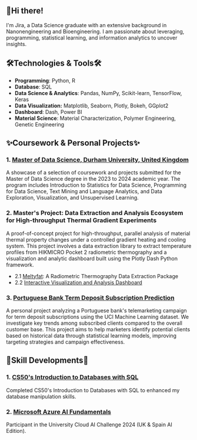 ## 👋Hi there! 
I'm Jira, a Data Science graduate with an extensive background in Nanonengineering and Bioengineering.
I am passionate about leveraging, programming, statistical learning, and information analytics to uncover insights.

## 🛠Technologies & Tools🛠 
- **Programming**: Python, R
- **Database**: SQL
- **Data Science & Analytics**: Pandas, NumPy, Scikit-learn, TensorFlow, Keras
- **Data Visualization:** Matplotlib, Seaborn, Plotly, Bokeh, GGplot2
- **Dashboard**: Dash, Power BI
- **Material Science**: Material Characterization, Polymer Engineering, Genetic Engineering

## ✨Coursework & Personal Projects✨
### 1. [Master of Data Science, Durham University, United Kingdom](https://github.com/JiraLeelas/Durham-Data-Science)
A showcase of a selection of coursework and projects submitted for the Master of Data Science degree in the 2023 to 2024 academic year. 
The program includes Introduction to Statistics for Data Science, Programming for Data Science, Text Mining and Language Analytics, and Data Exploration, Visualization, and Unsupervised Learning.

### 2. Master's Project: Data Extraction and Analysis Ecosystem for High-throughput Thermal Gradient Experiments
A proof-of-concept project for high-throughput, parallel analysis of material thermal property changes under a controlled gradient heating and cooling system. This project involves a data extraction library to extract temperature profiles from HIKMICRO Pocket 2 radiometric thermography and a visualization and analytic dashboard built using the Plotly Dash Python framework. 
- 2.1 [Meltyfat](https://github.com/JiraLeelas/meltyfat): A Radiometric Thermography Data Extraction Package
- 2.2 [Interactive Visualization and Analysis Dashboard](https://github.com/JiraLeelas/hik-thermo-dashboard)

### 3. [Portuguese Bank Term Deposit Subscription Prediction](https://github.com/JiraLeelas/Bank-Term-Deposit-Prediction)
A personal project analyzing a Portuguese bank's telemarketing campaign for term deposit subscriptions using the UCI Machine Learning dataset. 
We investigate key trends among subscribed clients compared to the overall customer base. 
This project aims to help marketers identify potential clients based on historical data through statistical learning models, improving targeting strategies and campaign effectiveness.

## 🌱Skill Developments🌱
### 1. [CS50's Introduction to Databases with SQL](https://github.com/JiraLeelas/CS50-SQL)
Completed CS50's Introduction to Databases with SQL to enhanced my database manipulation skills.

### 2. [Microsoft Azure AI Fundamentals](https://www.credly.com/badges/07f3e856-79d1-4e71-9bea-e4720f133d42/linked_in_profile)
Participant in the University Cloud AI Challenge 2024 (UK & Spain AI Edition).



<!--
**JiraLeelas/JiraLeelas** is a ✨ _special_ ✨ repository because its `README.md` (this file) appears on your GitHub profile.

Here are some ideas to get you started:

- 🔭 I’m currently working on ...
- 🌱 I’m currently learning ...
- 👯 I’m looking to collaborate on ...
- 🤔 I’m looking for help with ...
- 💬 Ask me about ...
- 📫 How to reach me: ...
- 😄 Pronouns: ...
- ⚡ Fun fact: ...
-->
